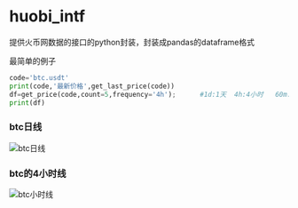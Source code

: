 # huobi_intf
提供火币网数据的接口的python封装，封装成pandas的dataframe格式

最简单的例子



```python
code='btc.usdt'
print(code,'最新价格',get_last_price(code))
df=get_price(code,count=5,frequency='4h');      #1d:1天  4h:4小时   60m: 60分钟    15m:15分钟
print(df)

```
### btc日线
![btc日线](https://github.com/mpquant/huobi_hq/blob/main/img/btc425.png)
 

### btc的4小时线
![btc小时线](https://github.com/mpquant/huobi_hq/blob/main/img/btc425_4.png)


